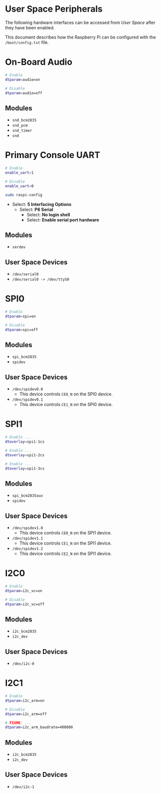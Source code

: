
# User Space Peripherals

The following hardware interfaces can be accessed from *User Space* 
after they have been enabled.

This document describes how the Raspberry Pi can be configured with the 
`/boot/config.txt` file.


# On-Board Audio

```sh
# Enable
dtparam=audio=on
```

```sh
# Disable
dtparam=audio=off
```

## Modules
* `snd_bcm2835`
* `snd_pcm`
* `snd_timer`
* `snd`


# Primary Console UART

```sh
# Enable
enable_uart=1
```

```sh
# Disable
enable_uart=0
```

```sh
sudo raspi-config
```
* Select: **5 Interfacing Options**
    * Select: **P6 Serial**
        * Select: **No login shell**
        * Select: **Enable serial port hardware**

## Modules
* `serdev`

## User Space Devices
* `/dev/serial0`
* `/dev/serial0 -> /dev/ttyS0`


# SPI0

```sh
# Enable
dtparam=spi=on
```

```sh
# Disable
dtparam=spi=off
```

## Modules
* `spi_bcm2835`
* `spidev`

## User Space Devices
* `/dev/spidev0.0`
    * This device controls `CE0_N` on the SPI0 device.
* `/dev/spidev0.1`
    * This device controls `CE1_N` on the SPI0 device.


# SPI1

```sh
# Enable ...
dtoverlay=spi1-1cs
```

```sh
# Enable ...
dtoverlay=spi1-2cs
```

```sh
# Enable ...
dtoverlay=spi1-3cs
```

## Modules
* `spi_bcm2835aux`
* `spidev`

## User Space Devices
* `/dev/spidev1.0`
    * This device controls `CE0_N` on the SPI1 device.
* `/dev/spidev1.1`
    * This device controls `CE1_N` on the SPI1 device.
* `/dev/spidev1.2`
    * This device controls `CE2_N` on the SPI1 device.


# I2C0

```sh
# Enable
dtparam=i2c_vc=on
```

```sh
# Disable
dtparam=i2c_vc=off
```

## Modules
* `i2c_bcm2835`
* `i2c_dev`

## User Space Devices
* `/dev/i2c-0`


# I2C1

```sh
# Enable
dtparam=i2c_arm=on
```

```sh
# Disable
dtparam=i2c_arm=off
```

```sh
# FIXME: ...
dtparam=i2c_arm_baudrate=400000
```

## Modules
* `i2c_bcm2835`
* `i2c_dev`

## User Space Devices
* `/dev/i2c-1`
